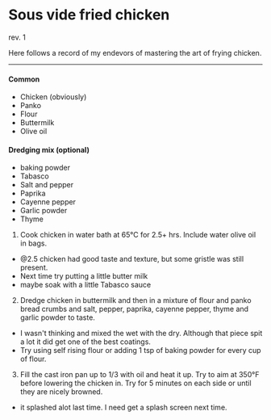 Sous vide fried chicken 
=======
rev. 1

Here follows a record of my endevors of mastering the art of frying chicken.

---

#### Common 
* Chicken (obviously)
* Panko
* Flour 
* Buttermilk
* Olive oil

#### Dredging mix (optional) 
* baking powder
* Tabasco
* Salt and pepper
* Paprika
* Cayenne pepper
* Garlic powder
* Thyme


1. Cook chicken in water bath at 65°C for 2.5+ hrs. Include water olive oil in bags.
  * @2.5 chicken had good taste and texture, but some gristle was still present.
  * Next time try putting a little butter milk
  * maybe soak with a little Tabasco sauce

2. Dredge chicken in buttermilk and then in a mixture of flour and panko bread crumbs and salt, pepper, paprika, cayenne pepper, thyme and garlic powder to taste.
  * I wasn't thinking and  mixed the wet with the dry. Although that piece spit a lot it did get one of the best coatings.
  * Try using self rising flour or adding 1 tsp of baking powder for every cup of flour.

3. Fill the cast iron pan up to 1/3 with oil and heat it up. Try to aim at 350°F before lowering the chicken in. Try for 5 minutes on each side or until they are nicely browned.
  * it splashed alot last time. I need get a splash screen next time.
